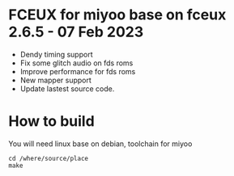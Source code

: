 # FCEUX for miyoo base on fceux 2.6.5 - 07 Feb 2023

- Dendy timing support
- Fix some glitch audio on fds roms
- Improve performance for fds roms
- New mapper support
- Update lastest source code.
# How to build
You will need linux base on debian, toolchain for miyoo

```
cd /where/source/place
make

```
